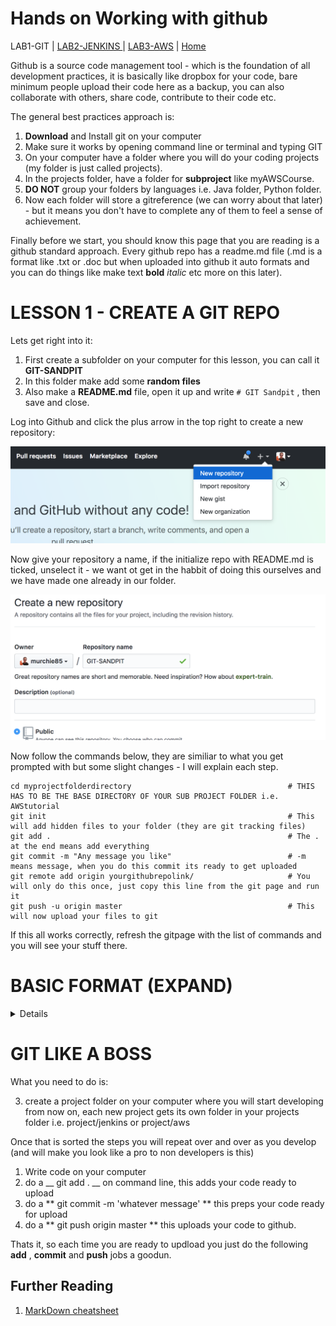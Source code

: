 # Hands on Working with github

LAB1-GIT |
[LAB2-JENKINS ](../LAB2-JENKINS/README.md) |
[LAB3-AWS](../LAB3-AWS/README.md) |
[Home](../README.md) 

Github is a source code management tool - which is the foundation of all development practices, it is basically like dropbox for your code, bare minimum people upload their code here as a backup, you can also collaborate with others, share code, contribute to their code etc. 

The general best practices approach is: 

1. __Download__ and Install git on your computer
2. Make sure it works by opening command line or terminal and typing GIT
3. On your computer have a folder where you will do your coding projects (my folder is just called projects).
4. In the projects folder, have a folder for __subproject__ like myAWSCourse.
5. __DO NOT__ group your folders by languages i.e. Java folder, Python folder.
6. Now each folder will store a gitreference (we can worry about that later) - but it means you don't have to complete any of them to feel a sense of achievement.



Finally before we start, you should know this page that you are reading is a github standard approach. Every github repo has a readme.md file (.md is a format like .txt or .doc but when uploaded into github it auto formats and you can do things like make text __bold__ _italic_ etc more on this later).


# LESSON 1 - CREATE A GIT REPO


Lets get right into it: 

1. First create a subfolder on your computer for this lesson, you can call it __GIT-SANDPIT__
2. In this folder make add some __random files__
3. Also make a __README.md__ file, open it up and write `# GIT Sandpit` , then save and close. 

Log into Github and click the plus arrow in the top right to create a new repository: 

![NEW](../images/newGIT.png "Create a new repo")

Now give your repository a name, if the initialize repo with README.md is ticked, unselect it - we want ot get in the habbit of doing this ourselves and we have made one already in our folder. 

![NEW](../images/GITNAME.png "Name a new repo")

Now follow the commands below, they are similiar to what you get prompted with but some slight changes - I will explain each step. 

```
cd myprojectfolderdirectory                                   # THIS HAS TO BE THE BASE DIRECTORY OF YOUR SUB PROJECT FOLDER i.e. AWStutorial
git init                                                      # This will add hidden files to your folder (they are git tracking files)
git add .                                                     # The . at the end means add everything
git commit -m "Any message you like"                          # -m means message, when you do this commit its ready to get uploaded
git remote add origin yourgithubrepolink/                     # You will only do this once, just copy this line from the git page and run it
git push -u origin master                                     # This will now upload your files to git

```


If this all works correctly, refresh the gitpage with the list of commands and you will see your stuff there.


# BASIC FORMAT (EXPAND)
<details>


# # BIG TITLE  

## ## H1 HEADING  

### ### H2 HEADING (and so on)  



To do bullet points, you just use the * then a space 

* bullet 1 
* bullet 2 
* bullet 3 

You can google markdown format or just check the link below for a one pager cheatsheet.  Don't worry about this too much, all you need to know is how to do a title, and bullet points - that will mean all your code folders will have a nice README that will display anytime someone accesses your github repo.
</details>


# GIT LIKE A BOSS



What you need to do is: 


3. create a project folder on your computer where you will start developing from now on, each new project gets its own folder in your projects folder i.e. project/jenkins or project/aws

Once that is sorted the steps you will repeat over and over as you develop (and will make you look like a pro to non developers is this)

1. Write code on your computer
2. do a __ git add . __ on command line, this adds your code ready to upload
3. do a ** git commit -m 'whatever message' ** this preps your code ready for upload
4. do a ** git push origin master ** this uploads your code to github. 

Thats it, so each time you are ready to updload you just do the following __add__ , __commit__ and __push__ jobs a goodun.

## Further Reading
1. [MarkDown cheatsheet](https://github.com/adam-p/markdown-here/wiki/Markdown-Cheatsheet)